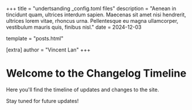+++
title = "undertsanding _config.toml files"
description = "Aenean in tincidunt quam, ultrices interdum sapien. Maecenas sit amet nisi hendrerit, ultrices lorem vitae, rhoncus urna. Pellentesque eu magna ullamcorper, vestibulum mauris quis, finibus nisl."
date = 2024-12-03

template = "posts.html"

[extra]
author = "Vincent Lan"
+++

# Welcome to the Changelog Timeline

Here you'll find the timeline of updates and changes to the site.

Stay tuned for future updates!
